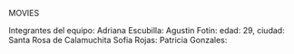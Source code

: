  MOVIES

Integrantes del equipo:
Adriana Escubilla:
Agustin Fotin: edad: 29, ciudad: Santa Rosa de Calamuchita
Sofia Rojas:
Patricia Gonzales: 